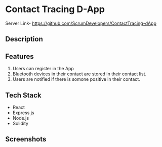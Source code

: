 # Contact Tracing D-App

Server Link- https://github.com/ScrumDevelopers/ContactTracing-dApp

## Description

## Features
1. Users can register in the App
2. Bluetooth devices in their contact are stored in their contact list.
3. Users are notified if there is somone positive in their contact.

## Tech Stack

* React
* Express.js
* Node.js
* Solidity


## Screenshots


